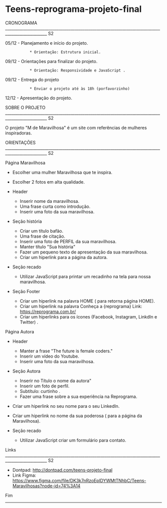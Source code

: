 # Teens-reprograma-projeto-final
CRONOGRAMA
___________________________________________________________________________________________________ S2

05/12 - Planejamento e início do projeto.

               * Orientação: Estrutura inicial.

09/12 - Orientações para finalizar do projeto.

               * Orientação: Responsividade e JavaScript .  
 
09/12 -  Entrega do projeto
            
               * Enviar o projeto até às 18h (porfavorzinho)

12/12 - Apresentação do projeto. 


SOBRE O PROJETO
___________________________________________________________________________________________________ S2

O projeto "M de Maravilhosa" é um site com referências de mulheres inspiradoras.


ORIENTAÇÕES
___________________________________________________________________________________________________ S2

Página Maravilhosa

- Escolher uma mulher Maravilhosa que te inspira.
- Escolher 2 fotos em alta qualidade.

- Header
   - Inserir nome da maravilhosa.
   - Uma frase curta como introdução.
   - Inserir uma foto da sua maravilhosa.

- Seção história
   - Criar um título bafão.
   - Uma frase de citação.
   - Inserir uma foto de PERFIL da sua maravilhosa.
   - Manter título "Sua história"
   - Fazer um pequeno texto de apresentação da sua maravilhosa.
   - Criar um hiperlink para a página da autora.

-  Seção recado
   - Utilizar JavaScript  para printar um recadinho na tela para nossa maravilhosa.


- Seção Footer
   - Criar um hiperlink na palavra HOME ( para retorna página HOME).
   - Criar um hiperlink na palavra Conheça a {reprograma} 
     Link: https://reprograma.com.br/
   - Criar um hiperlinks para os ícones (Facebook, Instagram, LinkdIn e Twitter) .

Página Autora 

 - Header
   - Manter a frase "The future is female coders."
   - Inserir um vídeo do Youtube. 
   - Inserir uma foto da sua maravilhosa.

 - Seção  Autora
   - Inserir no Título o nome da autora"
   - Inserir um foto de perfil. 
   - Subtítulo: curtinho .
   - Fazer uma frase sobre a sua experiência na Reprograma.
  -  Criar um hiperlink no seu nome para o seu LinkedIn.
  -  Criar um hiperlink no nome da sua poderosa ( para a página da Maravilhosa).

-  Seção recado
   - Utilizar JavaScript  criar um formulário para contato.

Links 
___________________________________________________________________________________________________ S2

- Dontpad: http://dontpad.com/teens-projeto-final
- Link Figma: https://www.figma.com/file/DK3k7nRzoEplDYWMtTNhbC/Teens-Maravilhosas?node-id=74%3A14


Fim
________________________________________________________________



      
